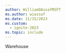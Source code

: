 ```yaml
---
author: WilliamDAssafMSFT
ms.author: wiassaf
ms.date: 11/15/2023
ms.custom:
  - ignite-2023
ms.topic: include
---
```

Warehouse
